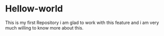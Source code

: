 # Hellow-world
This is my first Repository
i am glad to work with this feature and i am very much willing to know more about this.
